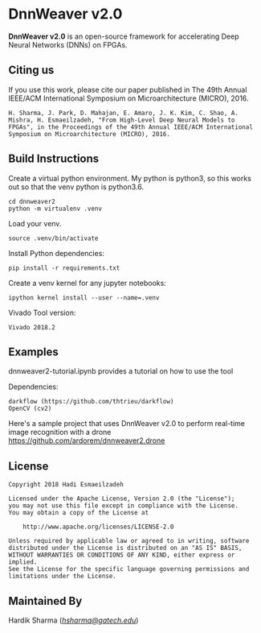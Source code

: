 # DnnWeaver v2.0
**DnnWeaver v2.0** is an open-source framework for accelerating Deep Neural Networks (DNNs) on FPGAs.

## Citing us
If you use this work, please cite our paper published in The 49th Annual IEEE/ACM International Symposium on Microarchitecture (MICRO), 2016.

```
H. Sharma, J. Park, D. Mahajan, E. Amaro, J. K. Kim, C. Shao, A. Mishra, H. Esmaeilzadeh, "From High-Level Deep Neural Models to FPGAs", in the Proceedings of the 49th Annual IEEE/ACM International Symposium on Microarchitecture (MICRO), 2016.
```

## Build Instructions

Create a virtual python environment. My python is python3, so this works out so that the venv python is python3.6.
```
cd dnnweaver2
python -m virtualenv .venv
```

Load your venv.
```
source .venv/bin/activate
```

Install Python dependencies:
```
pip install -r requirements.txt
```

Create a venv kernel for any jupyter notebooks:
```
ipython kernel install --user --name=.venv

```

Vivado Tool version:
```
Vivado 2018.2
```

## Examples
dnnweaver2-tutorial.ipynb provides a tutorial on how to use the tool

Dependencies:
```
darkflow (https://github.com/thtrieu/darkflow)
OpenCV (cv2)
```

Here's a sample project that uses DnnWeaver v2.0 to perform real-time image recognition with a drone
https://github.com/ardorem/dnnweaver2.drone


## License

```
Copyright 2018 Hadi Esmaeilzadeh

Licensed under the Apache License, Version 2.0 (the "License");
you may not use this file except in compliance with the License.
You may obtain a copy of the License at

    http://www.apache.org/licenses/LICENSE-2.0

Unless required by applicable law or agreed to in writing, software
distributed under the License is distributed on an "AS IS" BASIS,
WITHOUT WARRANTIES OR CONDITIONS OF ANY KIND, either express or implied.
See the License for the specific language governing permissions and
limitations under the License.
```

## Maintained By
Hardik Sharma (*hsharma@gatech.edu*)

